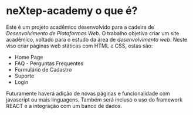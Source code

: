 # neXtep-academy o que é?

Este é um projeto acadêmico desenvolvido para a cadeira de *Desenvolvimento de Plataformas Web*.
O trabalho objetiva criar um site acadêmico, voltado para o estudo da área de *desenvolvimento web*. Neste viso criar páginas web státicas com HTML e CSS, estas são:

* Home Page
* FAQ - Perguntas Frequentes
* Formulário de Cadastro
* Suporte
* Login

Futuramente haverá adição de novas páginas e funcionalidade com javascript ou mais linguagens. Também será incluso o uso do framework REACT e a integração com um banco de dados.